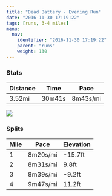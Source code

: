 ```yaml
---
title: "Dead Battery - Evening Run"
date: "2016-11-30 17:19:22"
tags: [runs, 3-4 miles]
menu:
  nav:
    identifier: "2016-11-30 17:19:22"
    parent: "runs"
    weight: 130
---
```


### Stats

| Distance | Time | Pace |
|----------|------|------|
|3.52mi|30m41s|8m43s/mi|

<img src='https://maps.googleapis.com/maps/api/staticmap?maptype=roadmap&path=enc:wwjeIfhvLkCiCkG\{Bto@nBz@cAxATzCxEjUdJbQb@lJhCrIrEzFtEpAlM|VpExPhEd_@oEm\aIuZuKkQsDSuDsEsF}YgJ}NiDqPOwHdAy@cBa@|@y\&key=AIzaSyAfqMeaZ1CCJFGP5cWud__oZnT_Pybg-1M&size=800x800&markers=color:yellow|label:S|53.47212,-2.24916&markers=color:green|label:F|53.47448000000001,-2.251749999999999'>

### Splits

| Mile | Pace | Elevation |
|------|------|-----------|
|1|8m20s/mi|-15.7ft|
|2|8m31s/mi|9.8ft|
|3|8m39s/mi|-9.2ft|
|4|9m47s/mi|11.2ft|
